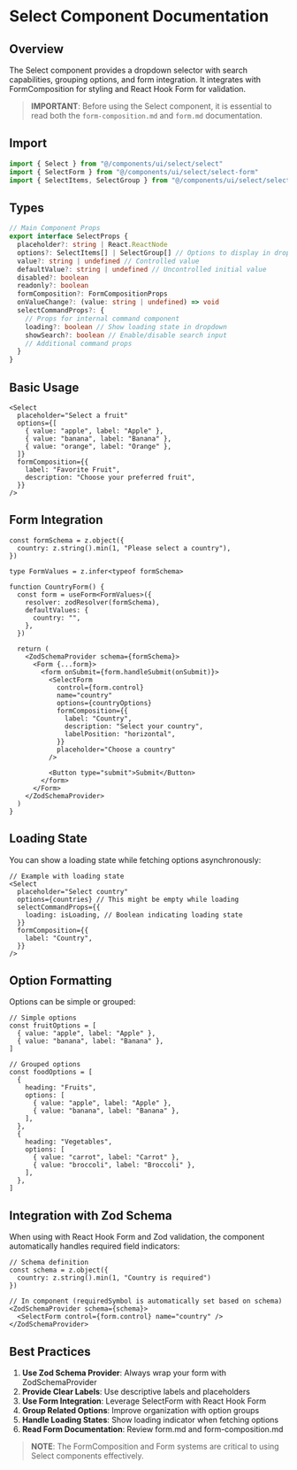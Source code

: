 # Select Component Documentation

## Overview

The Select component provides a dropdown selector with search capabilities, grouping options, and form integration. It integrates with FormComposition for styling and React Hook Form for validation.

> **IMPORTANT**: Before using the Select component, it is essential to read both the `form-composition.md` and `form.md` documentation.

## Import

```typescript
import { Select } from "@/components/ui/select/select"
import { SelectForm } from "@/components/ui/select/select-form"
import { SelectItems, SelectGroup } from "@/components/ui/select/select"
```

## Types

```typescript
// Main Component Props
export interface SelectProps {
  placeholder?: string | React.ReactNode
  options?: SelectItems[] | SelectGroup[] // Options to display in dropdown
  value?: string | undefined // Controlled value
  defaultValue?: string | undefined // Uncontrolled initial value
  disabled?: boolean
  readonly?: boolean
  formComposition?: FormCompositionProps
  onValueChange?: (value: string | undefined) => void
  selectCommandProps?: {
    // Props for internal command component
    loading?: boolean // Show loading state in dropdown
    showSearch?: boolean // Enable/disable search input
    // Additional command props
  }
}
```

## Basic Usage

```tsx
<Select
  placeholder="Select a fruit"
  options={[
    { value: "apple", label: "Apple" },
    { value: "banana", label: "Banana" },
    { value: "orange", label: "Orange" },
  ]}
  formComposition={{
    label: "Favorite Fruit",
    description: "Choose your preferred fruit",
  }}
/>
```

## Form Integration

```tsx
const formSchema = z.object({
  country: z.string().min(1, "Please select a country"),
})

type FormValues = z.infer<typeof formSchema>

function CountryForm() {
  const form = useForm<FormValues>({
    resolver: zodResolver(formSchema),
    defaultValues: {
      country: "",
    },
  })

  return (
    <ZodSchemaProvider schema={formSchema}>
      <Form {...form}>
        <form onSubmit={form.handleSubmit(onSubmit)}>
          <SelectForm
            control={form.control}
            name="country"
            options={countryOptions}
            formComposition={{
              label: "Country",
              description: "Select your country",
              labelPosition: "horizontal",
            }}
            placeholder="Choose a country"
          />

          <Button type="submit">Submit</Button>
        </form>
      </Form>
    </ZodSchemaProvider>
  )
}
```

## Loading State

You can show a loading state while fetching options asynchronously:

```tsx
// Example with loading state
<Select
  placeholder="Select country"
  options={countries} // This might be empty while loading
  selectCommandProps={{
    loading: isLoading, // Boolean indicating loading state
  }}
  formComposition={{
    label: "Country",
  }}
/>
```

## Option Formatting

Options can be simple or grouped:

```tsx
// Simple options
const fruitOptions = [
  { value: "apple", label: "Apple" },
  { value: "banana", label: "Banana" },
]

// Grouped options
const foodOptions = [
  {
    heading: "Fruits",
    options: [
      { value: "apple", label: "Apple" },
      { value: "banana", label: "Banana" },
    ],
  },
  {
    heading: "Vegetables",
    options: [
      { value: "carrot", label: "Carrot" },
      { value: "broccoli", label: "Broccoli" },
    ],
  },
]
```

## Integration with Zod Schema

When using with React Hook Form and Zod validation, the component automatically handles required field indicators:

```tsx
// Schema definition
const schema = z.object({
  country: z.string().min(1, "Country is required")
})

// In component (requiredSymbol is automatically set based on schema)
<ZodSchemaProvider schema={schema}>
  <SelectForm control={form.control} name="country" />
</ZodSchemaProvider>
```

## Best Practices

1. **Use Zod Schema Provider**: Always wrap your form with ZodSchemaProvider
2. **Provide Clear Labels**: Use descriptive labels and placeholders
3. **Use Form Integration**: Leverage SelectForm with React Hook Form
4. **Group Related Options**: Improve organization with option groups
5. **Handle Loading States**: Show loading indicator when fetching options
6. **Read Form Documentation**: Review form.md and form-composition.md

> **NOTE**: The FormComposition and Form systems are critical to using Select components effectively.
